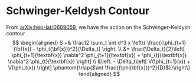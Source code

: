 # Schwinger-Keldysh Contour

From [arXiv:hep-lat/0609059](https://arxiv.org/pdf/hep-lat/0609058.pdf), we have the action on the Schwinger-Keldysh contour
$$ 
\begin{aligned}
    S =& \frac12 \sum_t \int d^3 x \left\{ \frac{(\phi_{t+1}(\bf{x}) - \phi_t(\bf{x}))^2}{\Delta_t} \right. \\
    &+ \frac{\Delta_t}{2}\left[ \phi_{t+1}(\textbf{x}) \nabla^2 \phi_{t+1}(\textbf{x}) + \phi_{t}(\textbf{x}) \nabla^2 \phi_{t}(\textbf{x}) \right] \\
    &\left. - \Delta_t\left[ V(\phi_{t+1}(x)) + V(\phi_t(x)) \right] \phantom{\rlap{$\int \frac{(\phi(\bf{x}))^2}{D}$}}\right\}
\end{aligned}
$$
